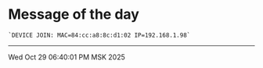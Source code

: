 # Message of the day
```
`DEVICE JOIN: MAC=84:cc:a8:8c:d1:02 IP=192.168.1.98`
```
---
Wed Oct 29 06:40:01 PM MSK 2025
